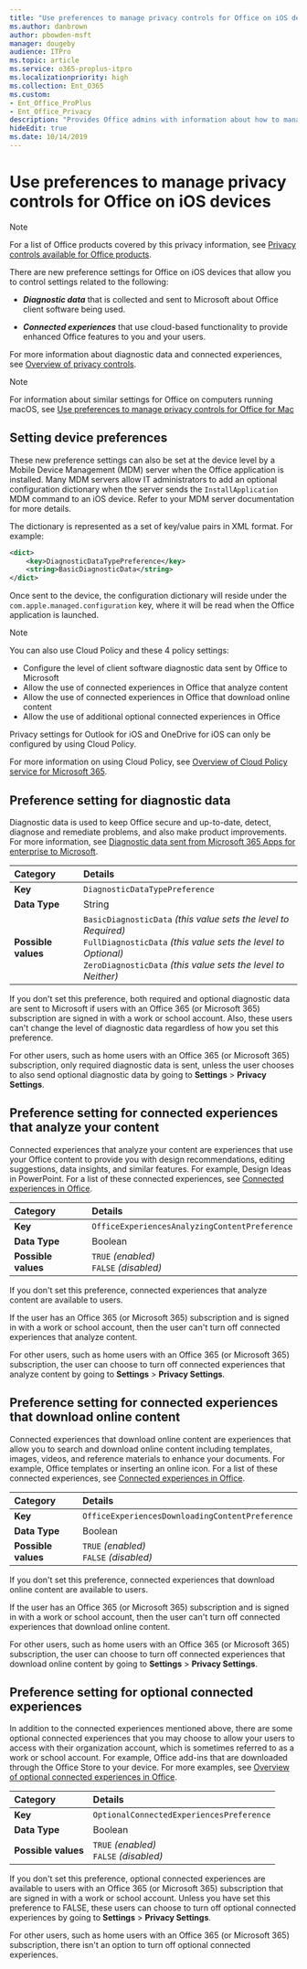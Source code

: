 ```yaml
---
title: "Use preferences to manage privacy controls for Office on iOS devices"
ms.author: danbrown
author: pbowden-msft
manager: dougeby
audience: ITPro
ms.topic: article
ms.service: o365-proplus-itpro
ms.localizationpriority: high
ms.collection: Ent_O365
ms.custom: 
- Ent_Office_ProPlus
- Ent_Office_Privacy
description: "Provides Office admins with information about how to manage privacy settings on iOS devices."
hideEdit: true
ms.date: 10/14/2019
---
```


# Use preferences to manage privacy controls for Office on iOS devices

> [!NOTE]
> For a list of Office products covered by this privacy information, see [Privacy controls available for Office products](products-versions-privacy-controls.md).

There are new preference settings for Office on iOS devices that allow you to control settings related to the following:

- ***Diagnostic data*** that is collected and sent to Microsoft about Office client software being used.

- ***Connected experiences*** that use cloud-based functionality to provide enhanced Office features to you and your users.

For more information about diagnostic data and connected experiences, see [Overview of privacy controls](overview-privacy-controls.md).

> [!NOTE]
> For information about similar settings for Office on computers running macOS, see [Use preferences to manage privacy controls for Office for Mac](mac-privacy-preferences.md)


## Setting device preferences
These new preference settings can also be set at the device level by a Mobile Device Management (MDM) server when the Office application is installed. Many MDM servers allow IT administrators to add an optional configuration dictionary when the server sends the `InstallApplication` MDM command to an iOS device. Refer to your MDM server documentation for more details.

The dictionary is represented as a set of key/value pairs in XML format. For example:

```xml
<dict>
	<key>DiagnosticDataTypePreference</key>
	<string>BasicDiagnosticData</string>
</dict>
```

Once sent to the device, the configuration dictionary will reside under the `com.apple.managed.configuration` key, where it will be read when the Office application is launched.

> [!NOTE]
> You can also use Cloud Policy and these 4 policy settings:
> - Configure the level of client software diagnostic data sent by Office to Microsoft
> - Allow the use of connected experiences in Office that analyze content
> - Allow the use of connected experiences in Office that download online content
> - Allow the use of additional optional connected experiences in Office
>
> Privacy settings for Outlook for iOS and OneDrive for iOS can only be configured by using Cloud Policy.
>
> For more information on using Cloud Policy, see [Overview of Cloud Policy service for Microsoft 365](../admincenter/overview-cloud-policy.md).

## Preference setting for diagnostic data

Diagnostic data is used to keep Office secure and up-to-date, detect, diagnose and remediate problems, and also make product improvements. For more information, see [Diagnostic data sent from Microsoft 365 Apps for enterprise to Microsoft](overview-privacy-controls.md#diagnostic-data-sent-from-microsoft-365-apps-for-enterprise-to-microsoft).

|Category|Details|
|:-----|:-----|
|**Key**  | `DiagnosticDataTypePreference`  |
|**Data Type**  | String |
|**Possible values**  | `BasicDiagnosticData` *(this value sets the level to Required)* <br/> `FullDiagnosticData` *(this value sets the level to Optional)* <br/> `ZeroDiagnosticData` *(this value sets the level to Neither)* |

If you don't set this preference, both required and optional diagnostic data are sent to Microsoft if users with an Office 365 (or Microsoft 365) subscription are signed in with a work or school account. Also, these users can't change the level of diagnostic data regardless of how you set this preference.

For other users, such as home users with an Office 365 (or Microsoft 365) subscription, only required diagnostic data is sent, unless the user chooses to also send optional diagnostic data by going to **Settings** > **Privacy Settings**.


## Preference setting for connected experiences that analyze your content

Connected experiences that analyze your content are experiences that use your Office content to provide you with design recommendations, editing suggestions, data insights, and similar features. For example, Design Ideas in PowerPoint. For a list of these connected experiences, see [Connected experiences in Office](connected-experiences.md).

|Category|Details|
|:-----|:-----|
|**Key**  | `OfficeExperiencesAnalyzingContentPreference`  |
|**Data Type**  | Boolean |
|**Possible values**  | `TRUE` *(enabled)* <br/> `FALSE` *(disabled)*|


If you don't set this preference, connected experiences that analyze content are available to users.

If the user has an Office 365 (or Microsoft 365) subscription and is signed in with a work or school account, then the user can't turn off connected experiences that analyze content.

For other users, such as home users with an Office 365 (or Microsoft 365) subscription, the user can choose to turn off connected experiences that analyze content by going to **Settings** > **Privacy Settings**.

## Preference setting for connected experiences that download online content

Connected experiences that download online content are experiences that allow you to search and download online content including templates, images, videos, and reference materials to enhance your documents. For example, Office templates or inserting an online icon. For a list of these connected experiences, see [Connected experiences in Office](connected-experiences.md).

|Category|Details|
|:-----|:-----|
|**Key**  | `OfficeExperiencesDownloadingContentPreference`  |
|**Data Type**  | Boolean |
|**Possible values**  | `TRUE` *(enabled)* <br/> `FALSE` *(disabled)*|


If you don't set this preference, connected experiences that download online content are available to users.

If the user has an Office 365 (or Microsoft 365) subscription and is signed in with a work or school account, then the user can't turn off connected experiences that download online content.

For other users, such as home users with an Office 365 (or Microsoft 365) subscription, the user can choose to turn off connected experiences that download online content by going to **Settings** > **Privacy Settings**.

## Preference setting for optional connected experiences

In addition to the connected experiences mentioned above, there are some optional connected experiences that you may choose to allow your users to access with their organization account, which is sometimes referred to as a work or school account. For example, Office add-ins that are downloaded through the Office Store to your device. For more examples, see [Overview of optional connected experiences in Office](optional-connected-experiences.md).

|Category|Details|
|:-----|:-----|
|**Key**  | `OptionalConnectedExperiencesPreference`  |
|**Data Type**  | Boolean |
|**Possible values**  | `TRUE` *(enabled)* <br/> `FALSE` *(disabled)*|


If you don't set this preference, optional connected experiences are available to users with an Office 365 (or Microsoft 365) subscription that are signed in with a work or school account. Unless you have set this preference to FALSE, these users can choose to turn off optional connected experiences by going to **Settings** > **Privacy Settings**.

For other users, such as home users with an Office 365 (or Microsoft 365) subscription, there isn't an option to turn off optional connected experiences.